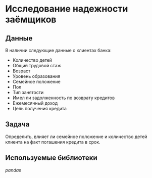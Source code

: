 # Исследование надежности заёмщиков


## Данные

В наличии следующие данные о клиентах банка:
- Количество детей
- Общий трудовой стаж
- Возраст
- Уровень образования
- Семейное положение
- Пол
- Тип занятости
- Имел ли задолженность по возврату кредитов
- Ежемесячный доход
- Цель получения кредита

## Задача

Определить, влияет ли семейное положение и количество детей клиента на факт погашения кредита в срок.  

## Используемые библиотеки
*pandas*
